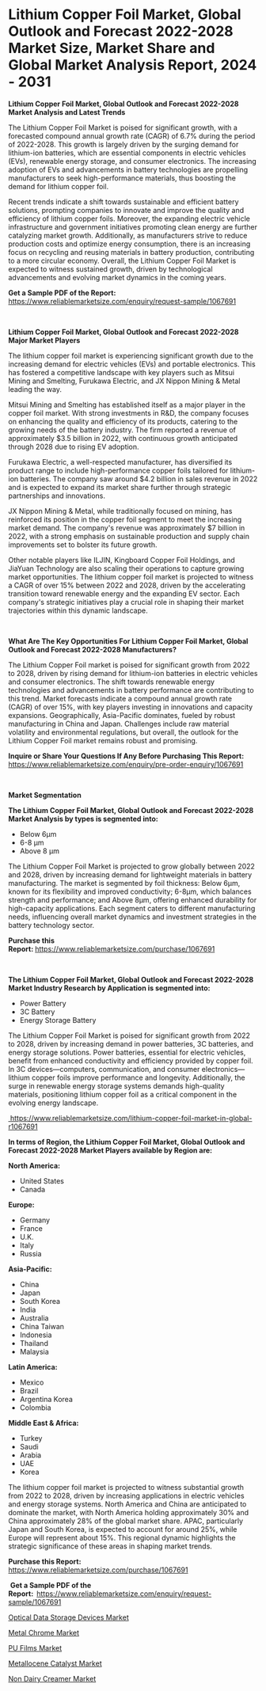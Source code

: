<p><h1>Lithium Copper Foil Market, Global Outlook and Forecast 2022-2028 Market Size, Market Share and Global Market Analysis Report, 2024 - 2031</h1></p><p><strong>Lithium Copper Foil Market, Global Outlook and Forecast 2022-2028 Market Analysis and Latest Trends</strong></p>
<p><p>The Lithium Copper Foil Market is poised for significant growth, with a forecasted compound annual growth rate (CAGR) of 6.7% during the period of 2022-2028. This growth is largely driven by the surging demand for lithium-ion batteries, which are essential components in electric vehicles (EVs), renewable energy storage, and consumer electronics. The increasing adoption of EVs and advancements in battery technologies are propelling manufacturers to seek high-performance materials, thus boosting the demand for lithium copper foil.</p><p>Recent trends indicate a shift towards sustainable and efficient battery solutions, prompting companies to innovate and improve the quality and efficiency of lithium copper foils. Moreover, the expanding electric vehicle infrastructure and government initiatives promoting clean energy are further catalyzing market growth. Additionally, as manufacturers strive to reduce production costs and optimize energy consumption, there is an increasing focus on recycling and reusing materials in battery production, contributing to a more circular economy. Overall, the Lithium Copper Foil Market is expected to witness sustained growth, driven by technological advancements and evolving market dynamics in the coming years.</p></p>
<p><strong>Get a Sample PDF of the Report:&nbsp;</strong> <a href="https://www.reliablemarketsize.com/enquiry/request-sample/1067691?utm_campaign=1840&utm_medium=2&utm_source=Github&utm_content=ia&utm_term=26122024&utm_id=lithium-copper-foil-market-global-outlook-and-forecast-2022-2028">https://www.reliablemarketsize.com/enquiry/request-sample/1067691</a></p>
<p>&nbsp;</p>
<p><strong>Lithium Copper Foil Market, Global Outlook and Forecast 2022-2028 Major Market Players</strong></p>
<p><p>The lithium copper foil market is experiencing significant growth due to the increasing demand for electric vehicles (EVs) and portable electronics. This has fostered a competitive landscape with key players such as Mitsui Mining and Smelting, Furukawa Electric, and JX Nippon Mining & Metal leading the way.</p><p>Mitsui Mining and Smelting has established itself as a major player in the copper foil market. With strong investments in R&D, the company focuses on enhancing the quality and efficiency of its products, catering to the growing needs of the battery industry. The firm reported a revenue of approximately $3.5 billion in 2022, with continuous growth anticipated through 2028 due to rising EV adoption.</p><p>Furukawa Electric, a well-respected manufacturer, has diversified its product range to include high-performance copper foils tailored for lithium-ion batteries. The company saw around $4.2 billion in sales revenue in 2022 and is expected to expand its market share further through strategic partnerships and innovations.</p><p>JX Nippon Mining & Metal, while traditionally focused on mining, has reinforced its position in the copper foil segment to meet the increasing market demand. The company's revenue was approximately $7 billion in 2022, with a strong emphasis on sustainable production and supply chain improvements set to bolster its future growth.</p><p>Other notable players like ILJIN, Kingboard Copper Foil Holdings, and JiaYuan Technology are also scaling their operations to capture growing market opportunities. The lithium copper foil market is projected to witness a CAGR of over 15% between 2022 and 2028, driven by the accelerating transition toward renewable energy and the expanding EV sector. Each company's strategic initiatives play a crucial role in shaping their market trajectories within this dynamic landscape.</p></p>
<p>&nbsp;</p>
<p><strong>What Are The Key Opportunities For Lithium Copper Foil Market, Global Outlook and Forecast 2022-2028 Manufacturers?</strong></p>
<p><p>The Lithium Copper Foil market is poised for significant growth from 2022 to 2028, driven by rising demand for lithium-ion batteries in electric vehicles and consumer electronics. The shift towards renewable energy technologies and advancements in battery performance are contributing to this trend. Market forecasts indicate a compound annual growth rate (CAGR) of over 15%, with key players investing in innovations and capacity expansions. Geographically, Asia-Pacific dominates, fueled by robust manufacturing in China and Japan. Challenges include raw material volatility and environmental regulations, but overall, the outlook for the Lithium Copper Foil market remains robust and promising.</p></p>
<p><strong>Inquire or Share Your Questions If Any Before Purchasing This Report:</strong> <a href="https://www.reliablemarketsize.com/enquiry/pre-order-enquiry/1067691?utm_campaign=1840&utm_medium=2&utm_source=Github&utm_content=ia&utm_term=26122024&utm_id=lithium-copper-foil-market-global-outlook-and-forecast-2022-2028">https://www.reliablemarketsize.com/enquiry/pre-order-enquiry/1067691</a></p>
<p>&nbsp;</p>
<p><strong>Market Segmentation</strong></p>
<p><strong>The Lithium Copper Foil Market, Global Outlook and Forecast 2022-2028 Market Analysis by types is segmented into:</strong></p>
<p><ul><li>Below 6μm</li><li>6-8 μm</li><li>Above 8 μm</li></ul></p>
<p><p>The Lithium Copper Foil Market is projected to grow globally between 2022 and 2028, driven by increasing demand for lightweight materials in battery manufacturing. The market is segmented by foil thickness: Below 6μm, known for its flexibility and improved conductivity; 6-8μm, which balances strength and performance; and Above 8μm, offering enhanced durability for high-capacity applications. Each segment caters to different manufacturing needs, influencing overall market dynamics and investment strategies in the battery technology sector.</p></p>
<p><strong>Purchase this Report:&nbsp;</strong><a href="https://www.reliablemarketsize.com/purchase/1067691?utm_campaign=1840&utm_medium=2&utm_source=Github&utm_content=ia&utm_term=26122024&utm_id=lithium-copper-foil-market-global-outlook-and-forecast-2022-2028">https://www.reliablemarketsize.com/purchase/1067691</a></p>
<p>&nbsp;</p>
<p><strong>The Lithium Copper Foil Market, Global Outlook and Forecast 2022-2028 Market Industry Research by Application is segmented into:</strong></p>
<p><ul><li>Power Battery</li><li>3C Battery</li><li>Energy Storage Battery</li></ul></p>
<p><p>The Lithium Copper Foil Market is poised for significant growth from 2022 to 2028, driven by increasing demand in power batteries, 3C batteries, and energy storage solutions. Power batteries, essential for electric vehicles, benefit from enhanced conductivity and efficiency provided by copper foil. In 3C devices—computers, communication, and consumer electronics—lithium copper foils improve performance and longevity. Additionally, the surge in renewable energy storage systems demands high-quality materials, positioning lithium copper foil as a critical component in the evolving energy landscape.</p></p>
<p><a href="https://www.reliablemarketsize.com/lithium-copper-foil-market-in-global-r1067691?utm_campaign=1840&utm_medium=2&utm_source=Github&utm_content=ia&utm_term=26122024&utm_id=lithium-copper-foil-market-global-outlook-and-forecast-2022-2028">&nbsp;https://www.reliablemarketsize.com/lithium-copper-foil-market-in-global-r1067691</a></p>
<p><strong>In terms of Region, the Lithium Copper Foil Market, Global Outlook and Forecast 2022-2028 Market Players available by Region are:</strong></p>
<p>
    <p> <strong> North America: </strong>
        <ul>
            <li>United States</li>
            <li>Canada</li>
        </ul>
        </p> 
    <p> <strong> Europe: </strong>
        <ul>
            <li>Germany</li>
            <li>France</li>
            <li>U.K.</li>
            <li>Italy</li>
            <li>Russia</li>
        </ul>
        </p> 
    <p> <strong> Asia-Pacific: </strong>
        <ul>
            <li>China</li>
            <li>Japan</li>
            <li>South Korea</li>
            <li>India</li>
            <li>Australia</li>
            <li>China Taiwan</li>
            <li>Indonesia</li>
            <li>Thailand</li>
            <li>Malaysia</li>
        </ul>
        </p> 
    <p> <strong> Latin America: </strong>
        <ul>
            <li>Mexico</li>
            <li>Brazil</li>
            <li>Argentina Korea</li>
            <li>Colombia</li>
        </ul>
        </p> 
    <p> <strong> Middle East & Africa: </strong>
        <ul>
            <li>Turkey</li>
            <li>Saudi</li>
            <li>Arabia</li>
            <li>UAE</li>
            <li>Korea</li>
        </ul>
    </p>
    </p>
<p><p>The lithium copper foil market is projected to witness substantial growth from 2022 to 2028, driven by increasing applications in electric vehicles and energy storage systems. North America and China are anticipated to dominate the market, with North America holding approximately 30% and China approximately 28% of the global market share. APAC, particularly Japan and South Korea, is expected to account for around 25%, while Europe will represent about 15%. This regional dynamic highlights the strategic significance of these areas in shaping market trends.</p></p>
<p><strong>Purchase this Report: </strong><a href="https://www.reliablemarketsize.com/purchase/1067691?utm_campaign=1840&utm_medium=2&utm_source=Github&utm_content=ia&utm_term=26122024&utm_id=lithium-copper-foil-market-global-outlook-and-forecast-2022-2028">https://www.reliablemarketsize.com/purchase/1067691</a></p>
<p>&nbsp;<strong>Get a Sample PDF of the Report:&nbsp;&nbsp;</strong><a href="https://www.reliablemarketsize.com/enquiry/request-sample/1067691?utm_campaign=1840&utm_medium=2&utm_source=Github&utm_content=ia&utm_term=26122024&utm_id=lithium-copper-foil-market-global-outlook-and-forecast-2022-2028">https://www.reliablemarketsize.com/enquiry/request-sample/1067691</a></p>
<p><strong></strong></p>
<p><p><a href="https://www.linkedin.com/pulse/optical-data-storage-devices-market-size-cagr-123-current-lcwmf?utm_campaign=1840&utm_medium=2&utm_source=Github&utm_content=ia&utm_term=26122024&utm_id=lithium-copper-foil-market-global-outlook-and-forecast-2022-2028">Optical Data Storage Devices Market</a></p><p><a href="https://www.linkedin.com/pulse/metal-chrome-market-report-competitive-insights-44-growth-forecast-29nvf?utm_campaign=1840&utm_medium=2&utm_source=Github&utm_content=ia&utm_term=26122024&utm_id=lithium-copper-foil-market-global-outlook-and-forecast-2022-2028">Metal Chrome Market</a></p><p><a href="https://www.linkedin.com/pulse/pu-films-market-share-analysis-growth-trends-forecasts-period-iaocf?utm_campaign=1840&utm_medium=2&utm_source=Github&utm_content=ia&utm_term=26122024&utm_id=lithium-copper-foil-market-global-outlook-and-forecast-2022-2028">PU Films Market</a></p><p><a href="https://www.linkedin.com/pulse/navigating-current-trends-metallocene-catalyst-market-report-ugdbf?utm_campaign=1840&utm_medium=2&utm_source=Github&utm_content=ia&utm_term=26122024&utm_id=lithium-copper-foil-market-global-outlook-and-forecast-2022-2028">Metallocene Catalyst Market</a></p><p><a href="https://www.linkedin.com/pulse/non-dairy-creamer-market-outlook-projected-growth-88-dqhme?utm_campaign=1840&utm_medium=2&utm_source=Github&utm_content=ia&utm_term=26122024&utm_id=lithium-copper-foil-market-global-outlook-and-forecast-2022-2028">Non Dairy Creamer Market</a></p></p>
